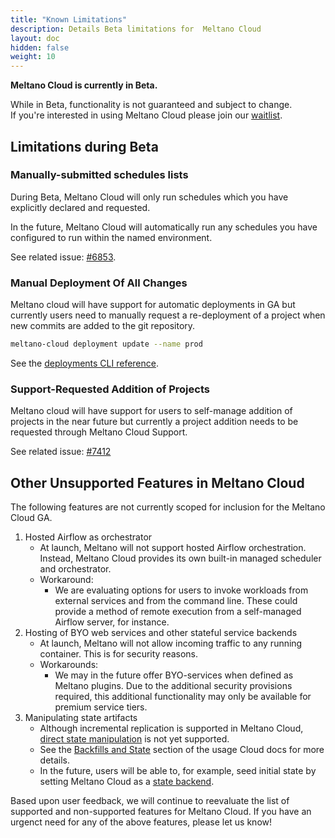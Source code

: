 ```yaml
---
title: "Known Limitations"
description: Details Beta limitations for  Meltano Cloud
layout: doc
hidden: false
weight: 10
---
```


<div class="notification is-info">
  <p><strong>Meltano Cloud is currently in Beta.</strong></p>
  <p>While in Beta, functionality is not guaranteed and subject to change. <br /> If you're interested in using Meltano Cloud please join our <a href="https://meltano.com/cloud/">waitlist</a>.</p>
</div>

## Limitations during Beta

### Manually-submitted schedules lists

During Beta, Meltano Cloud will only run schedules which you have explicitly declared and requested.

In the future, Meltano Cloud will automatically run any schedules you have configured to run within the named environment.

See related issue: [#6853](https://github.com/meltano/meltano/issues/6853).

### Manual Deployment Of All Changes

Meltano cloud will have support for automatic deployments in GA but currently users need to manually request a re-deployment of a project when new commits are added to the git repository.

```bash
meltano-cloud deployment update --name prod
```

See the [deployments CLI reference](/cloud/cloud-cli#deployment).

### Support-Requested Addition of Projects

Meltano cloud will have support for users to self-manage addition of projects in the near future but currently a project addition needs to be requested through Meltano Cloud Support.

See related issue: [#7412](https://github.com/meltano/meltano/issues/7412)

## Other Unsupported Features in Meltano Cloud

The following features are not currently scoped for inclusion for the Meltano Cloud GA.

1. Hosted Airflow as orchestrator
   - At launch, Meltano will not support hosted Airflow orchestration. Instead, Meltano Cloud provides its own built-in managed scheduler and orchestrator.
   - Workaround:
     - We are evaluating options for users to invoke workloads from external services and from the command line. These could provide a method of remote execution from a self-managed Airflow server, for instance.
1. Hosting of BYO web services and other stateful service backends
   - At launch, Meltano will not allow incoming traffic to any running container. This is for security reasons.
   - Workarounds:
     - We may in the future offer BYO-services when defined as Meltano plugins. Due to the additional security provisions required, this additional functionality may only be available for premium service tiers.
1. Manipulating state artifacts
   - Although incremental replication is supported in Meltano Cloud, [direct state manipulation](https://docs.meltano.com/reference/command-line-interface#state) is not yet supported.
   - See the [Backfills and State](/cloud/usage#backfills-and-state) section of the usage Cloud docs for more details.
   - In the future, users will be able to, for example, seed initial state by setting Meltano Cloud as a [state backend](https://docs.meltano.com/concepts/state_backends).

Based upon user feedback, we will continue to reevaluate the list of supported and non-supported features for Meltano Cloud. If you have an urgenct need for any of the above features, please let us know!
